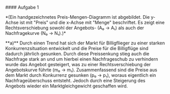 \#### Aufgabe 1



\*(Ein handgezeichnetes Preis-Mengen-Diagramm ist abgebildet. Die y-Achse ist mit "Preis" und die x-Achse mit "Menge" beschriftet. Es zeigt eine Rechtsverschiebung sowohl der Angebots- (A₀ → A₁) als auch der Nachfragekurve (N₀ → N₁).)\*



\*\*a)\*\* Durch einen Trend hat sich der Markt für Billigflieger zu einer starken Konkurrenzsituation entwickelt und die Preise für die Billigflüge sind dadurch jährlich gesunken. Durch diese Preissenkung stieg auch die Nachfrage stark an und um hierbei einen Nachfrageschub zu verhindern wurde das Angebot gesteigert, was zu einer Rechtsverschiebung der Angebotskurve führte (m₀ → m₁). Zusammenfassend sind die Preise aus dem Markt durch Konkurrenz gesunken (p₀ → p₁), woraus eigentlich ein Nachfrageüberschuss entsteht. Jedoch durch eine Steigerung des Angebots wieder ein Marktgleichgewicht geschaffen wird.









